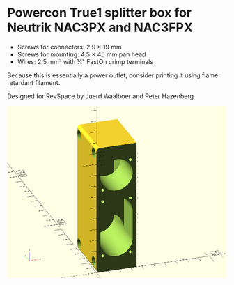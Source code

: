Powercon True1 splitter box for Neutrik NAC3PX and NAC3FPX
==========================================================

- Screws for connectors: 2.9 × 19 mm
- Screws for mounting:   4.5 × 45 mm pan head
- Wires: 2.5 mm² with ¼" FastOn crimp terminals

Because this is essentially a power outlet, consider printing it using
flame retardant filament.

Designed for RevSpace by Juerd Waalboer and Peter Hazenberg

![Screenshot](/powercon-true1-splitter.png)

